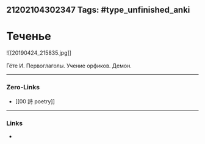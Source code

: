 21202104302347
Tags: #type_unfinished_anki
---
# Теченье

![[20190424_215835.jpg]]<br><br>Гёте И. Первоглаголы. Учение орфиков. Демон.

---
### Zero-Links
- [[00 詩 poetry]]
---
### Links
-